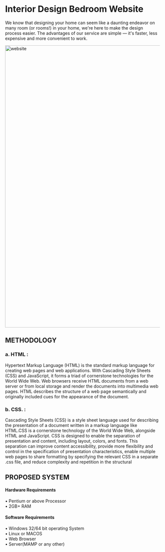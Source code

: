 <h1> Interior Design Bedroom Website</h1>
<p> We know that designing your home can seem like a daunting endeavor on many room (or rooms!) in your home, we're here to make the design process easier.
The advantages of our service are simple — it's faster, less expensive and more convenient to work.</p>
<img width="917" alt="website" src="https://user-images.githubusercontent.com/105929422/197782850-6d3a08e2-2b71-4e9c-bbc0-829cff6f9bd8.png">


<h2> METHODOLOGY</h2>

### a.	HTML    :
Hypertext Markup Language (HTML) is the standard markup language for creating web pages and web applications. With Cascading Style Sheets (CSS) and JavaScript, it forms a triad of cornerstone technologies for the World Wide Web. Web browsers receive HTML documents from a web server or from local storage and render the documents into multimedia web pages. HTML describes the structure of a web page semantically and originally included cues for the appearance of the document.

### b.	CSS.  :
Cascading Style Sheets (CSS) is a style sheet language used for describing the presentation of a document written in a markup language like HTML.CSS is a cornerstone technology of the World Wide Web, alongside HTML and JavaScript. CSS is designed to enable the separation of presentation and content, including layout, colors, and fonts. This separation can improve content accessibility, provide more flexibility and control in the specification of presentation characteristics, enable multiple web pages to share formatting by specifying the relevant CSS in a separate .css file, and reduce complexity and repetition in the structural

<h2> PROPOSED SYSTEM </h2>

#### Hardware Requirements
•	Pentium or above Processor<br>
•	2GB+ RAM<br>
#### Software Requirements
•	Windows 32/64 bit operating System<br>
•	Linux or MACOS<br>
•	Web Browser<br>
•	Server(MAMP or any other)<br>
